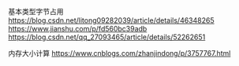 基本类型字节占用
https://blog.csdn.net/litong09282039/article/details/46348265
https://www.jianshu.com/p/fd560bc39adb
https://blog.csdn.net/qq_27093465/article/details/52262651


内存大小计算
https://www.cnblogs.com/zhanjindong/p/3757767.html


